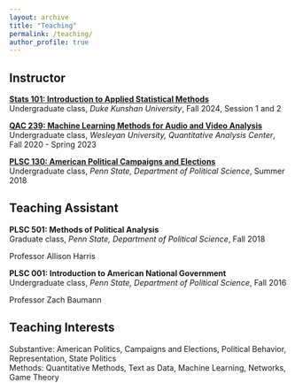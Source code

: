 ```yaml
---
layout: archive
title: "Teaching"
permalink: /teaching/
author_profile: true
---
```


## Instructor

<b>[Stats 101: Introduction to Applied Statistical Methods](https://markusneumann.github.io/dku-stats-101)</b> <br>
Undergraduate class, <i>Duke Kunshan University</i>, Fall 2024, Session 1 and 2

<b>[QAC 239: Machine Learning Methods for Audio and Video Analysis](https://markusneumann.github.io/teaching/2020-fall-qac239)</b> <br>
Undergraduate class, <i>Wesleyan University, Quantitative Analysis Center</i>, Fall 2020 - Spring 2023

<b>[PLSC 130: American Political Campaigns and Elections](https://markusneumann.github.io/teaching/2018-summer-plsc130)</b> <br>
Undergraduate class, <i>Penn State, Department of Political Science</i>, Summer 2018

## Teaching Assistant

<b>PLSC 501: Methods	of	Political	Analysis</b> <br>
Graduate class, <i>Penn State, Department of Political Science</i>, Fall 2018

Professor Allison Harris

<b>PLSC 001: Introduction to American National Government</b> <br>
Undergraduate class, <i>Penn State, Department of Political Science</i>, Fall 2016

Professor Zach Baumann

## Teaching Interests

Substantive: American Politics, Campaigns and Elections, Political Behavior, Representation, State Politics<br>
Methods: Quantitative Methods, Text as Data, Machine Learning, Networks, Game Theory
